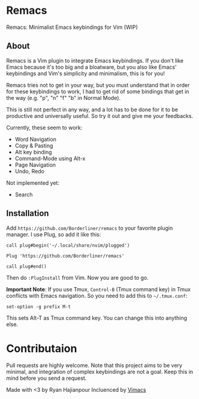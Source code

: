 # Remacs
Remacs: Minimalist Emacs keybindings for Vim (WIP)

## About

Remacs is a Vim plugin to integrate Emacs keybindings. If you don't like Emacs because it's too big and a bloatware, but you also like Emacs' keybindings and Vim's simplicity and minimalism, this is for you!

Remacs tries not to get in your way, but you must understand that in order for these keybindings to work, I had to get rid of some bindings that get in the way (e.g. "p", "n" "f" "b" in Normal Mode).

This is still not perfect in any way, and a lot has to be done for it to be productive and universally useful. So try it out and give me your feedbacks.

Currently, these seem to work:


- Word Navigation
- Copy & Pasting
- Alt key binding
- Command-Mode using Alt-x
- Page Navigation
- Undo, Redo

Not implemented yet:


- Search

## Installation

Add `https://github.com/Borderliner/remacs` to your favorite plugin manager. I use Plug, so add it like this:

```
call plug#begin('~/.local/share/nvim/plugged')

Plug 'https://github.com/Borderliner/remacs'

call plug#end()
```

Then do `:PlugInstall` from Vim. Now you are good to go.


**Important Note**: If you use Tmux, `Control-B` (Tmux command key) in Tmux conflicts with Emacs navigation. So you need to add this to `~/.tmux.conf`:

```
set-option -g prefix M-t
```

This sets Alt-T as Tmux command key. You can change this into anything else.

# Contributaion

Pull requests are highly welcome. Note that this project aims to be very minimal, and integration of complex keybindings are not a goal. Keep this in mind before you send a request.

Made with <3 by Ryan Hajianpour
Incluenced by [Vimacs](https://www.vim.org/scripts/script.php?script_id=300)
